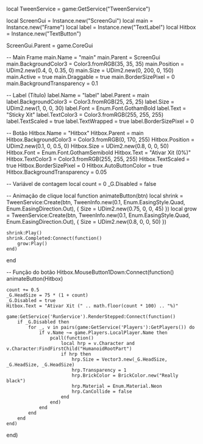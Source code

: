 local TweenService = game:GetService("TweenService")

local ScreenGui = Instance.new("ScreenGui")
local main = Instance.new("Frame")
local label = Instance.new("TextLabel")
local Hitbox = Instance.new("TextButton")

ScreenGui.Parent = game.CoreGui

-- Main Frame
main.Name = "main"
main.Parent = ScreenGui
main.BackgroundColor3 = Color3.fromRGB(35, 35, 35)
main.Position = UDim2.new(0.4, 0, 0.35, 0)
main.Size = UDim2.new(0, 200, 0, 150)
main.Active = true
main.Draggable = true
main.BorderSizePixel = 0
main.BackgroundTransparency = 0.1

-- Label (Título)
label.Name = "label"
label.Parent = main
label.BackgroundColor3 = Color3.fromRGB(25, 25, 25)
label.Size = UDim2.new(1, 0, 0, 30)
label.Font = Enum.Font.GothamBold
label.Text = "Sticky Xit"
label.TextColor3 = Color3.fromRGB(255, 255, 255)
label.TextScaled = true
label.TextWrapped = true
label.BorderSizePixel = 0

-- Botão
Hitbox.Name = "Hitbox"
Hitbox.Parent = main
Hitbox.BackgroundColor3 = Color3.fromRGB(0, 170, 255)
Hitbox.Position = UDim2.new(0.1, 0, 0.5, 0)
Hitbox.Size = UDim2.new(0.8, 0, 0, 50)
Hitbox.Font = Enum.Font.GothamSemibold
Hitbox.Text = "Ativar Xit (0%)"
Hitbox.TextColor3 = Color3.fromRGB(255, 255, 255)
Hitbox.TextScaled = true
Hitbox.BorderSizePixel = 0
Hitbox.AutoButtonColor = true
Hitbox.BackgroundTransparency = 0.05

-- Variável de contagem
local count = 0
_G.Disabled = false

-- Animação de clique
local function animateButton(btn)
	local shrink = TweenService:Create(btn, TweenInfo.new(0.1, Enum.EasingStyle.Quad, Enum.EasingDirection.Out), {
		Size = UDim2.new(0.75, 0, 0, 45)
	})
	local grow = TweenService:Create(btn, TweenInfo.new(0.1, Enum.EasingStyle.Quad, Enum.EasingDirection.Out), {
		Size = UDim2.new(0.8, 0, 0, 50)
	})

	shrink:Play()
	shrink.Completed:Connect(function()
		grow:Play()
	end)
end

-- Função do botão
Hitbox.MouseButton1Down:Connect(function()
	animateButton(Hitbox)

	count += 0.5
	_G.HeadSize = 75 * (1 + count)
	_G.Disabled = true
	Hitbox.Text = "Ativar Xit (" .. math.floor(count * 100) .. "%)"

	game:GetService('RunService').RenderStepped:Connect(function()
		if _G.Disabled then
			for _, v in pairs(game:GetService('Players'):GetPlayers()) do
				if v.Name ~= game.Players.LocalPlayer.Name then
					pcall(function()
						local hrp = v.Character and v.Character:FindFirstChild("HumanoidRootPart")
						if hrp then
							hrp.Size = Vector3.new(_G.HeadSize, _G.HeadSize, _G.HeadSize)
							hrp.Transparency = 1
							hrp.BrickColor = BrickColor.new("Really black")
							hrp.Material = Enum.Material.Neon
							hrp.CanCollide = false
						end
					end)
				end
			end
		end
	end)
end)
